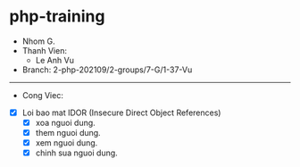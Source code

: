# php-training

- Nhom G.
- Thanh Vien:
  - Le Anh Vu
- Branch: 2-php-202109/2-groups/7-G/1-37-Vu

<hr />

- Cong Viec:
- [x] Loi bao mat IDOR (Insecure Direct Object References)
  - [x] xoa nguoi dung. 
  - [x] them nguoi dung. 
  - [x] xem nguoi dung. 
  - [x] chinh sua nguoi dung. 